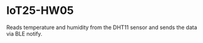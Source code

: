 # IoT25-HW05
Reads temperature and humidity from the DHT11 sensor and sends the data via BLE notify.
